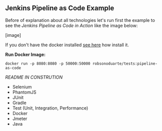 Jenkins Pipeline as Code Example
---------------------------------------------------------------------------------------

Before of explanation about all technologies let's run first the example to see the *Jenkins Pipeline as Code in Action* like the image below:

[image]

If you don't have the docker installed [see here](https://www.docker.com/products/docker) how install it.


**Run Docker Image:**
```
docker run -p 8080:8080 -p 50000:50000 robsonoduarte/tests:pipeline-as-code

```

*README IN CONSTRUTION*

* Selenium 
* PhantomJS 
* JUnit 
* Gradle 
* Test (Unit, Integration, Performance)
* Docker 
* Jmeter 
* Java
